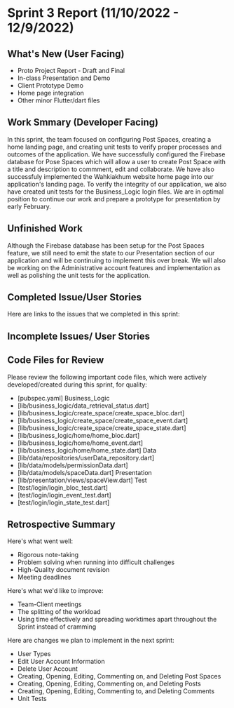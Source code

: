 # Sprint 3 Report (11/10/2022 - 12/9/2022)

## What's New (User Facing)
* Proto Project Report - Draft and Final
* In-class Presentation and Demo
* Client Prototype Demo
* Home page integration
* Other minor Flutter/dart files

## Work Smmary (Developer Facing)
In this sprint, the team focused on configuring Post Spaces, creating a home landing page, and creating unit tests to verify proper processes and outcomes of the application. We have successfully configured the Firebase database for Pose Spaces which will allow a user to create Post Space with a title and description to commment, edit and collaborate. We have also successfuly implemented the Wahkiakhum website home page into our application's landing page. To verify the integrity of our application, we also have created unit tests for the Business_Logic login files. We are in optimal position to continue our work and prepare a prototype for presentation by early February.

## Unfinished Work
Although the Firebase database has been setup for the Post Spaces feature, we still need to emit the state to our Presentation section of our application and will be continuing to implement this over break. We will also be working on the Administrative account features and implementation as well as polishing the unit tests for the application. 

## Completed Issue/User Stories
Here are links to the issues that we completed in this sprint:

## Incomplete Issues/ User Stories

## Code Files for Review
Please review the following important code files, which were actively developed/created during this sprint, for quality:
 * [pubspec.yaml]
 Business_Logic
 * [lib/business_logic/data_retrieval_status.dart]
 * [lib/business_logic/create_space/create_space_bloc.dart]
 * [lib/business_logic/create_space/create_space_event.dart]
 * [lib/business_logic/create_space/create_space_state.dart]
 * [lib/business_logic/home/home_bloc.dart]
 * [lib/business_logic/home/home_event.dart]
 * [lib/business_logic/home/home_state.dart]
 Data
 * [lib/data/repositories/userData_repository.dart]
 * [lib/data/models/permissionData.dart]
 * [lib/data/models/spaceData.dart]
 Presentation
 * [lib/presentation/views/spaceView.dart]
 Test
 * [test/login/login_bloc_test.dart]
 * [test/login/login_event_test.dart]
 * [test/login/login_state_test.dart]

## Retrospective Summary
Here's what went well:
 * Rigorous note-taking
 * Problem solving when running into difficult challenges
 * High-Quality document revision
 * Meeting deadlines

Here's what we'd like to improve:
 * Team-Client meetings
 * The splitting of the workload
 * Using time effectively and spreading worktimes apart throughout the Sprint instead of cramming

Here are changes we plan to implement in the next sprint:
 * User Types
 * Edit User Account Information
 * Delete User Account
 * Creating, Opening, Editing, Commenting on, and Deleting Post Spaces
 * Creating, Opening, Editing, Commenting on, and Deleting Posts
 * Creating, Opening, Editing, Commenting to, and Deleting Comments
 * Unit Tests